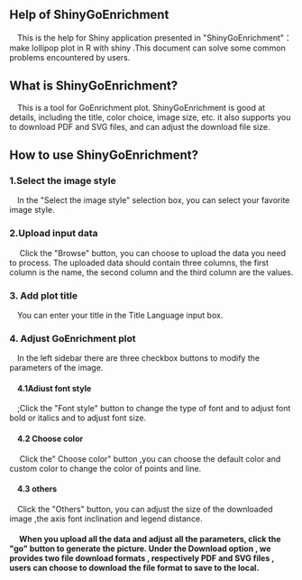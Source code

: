 ## **Help of  ShinyGoEnrichment** 

&#8195;This is the help for Shiny application presented in "ShinyGoEnrichment"：make lollipop plot in R with shiny .This document can solve some common problems encountered by users.
## **What is ShinyGoEnrichment?**

&#8195;This is a tool for GoEnrichment plot. ShinyGoEnrichment is good at details, 
including the title, color choice, image size, etc. 
it also supports you to download PDF and SVG files, and can adjust the download file size.





## **How to use ShinyGoEnrichment?**

### **1.Select the image style**

​&#8195;In the "Select the image style" selection box, you can select your favorite image style.

### **2.Upload input data**
&#8195; Click the "Browse" button, you can choose to upload the data you need to process. The uploaded data should contain three columns, the first column is the name, the second column and the third column are the values.

### **3. Add plot title** 

​&#8195;You can enter your title in the Title Language input box.

### **4. Adjust GoEnrichment plot** 

​&#8195;In the left sidebar there are three checkbox buttons to modify the parameters of the image.

#### &#8195;**4.1Adiust font style**

​&#8195;;Click the "Font style" button to change the type of font and to adjust font bold or italics and to adjust font size.

#### &#8195;**4.2 Choose color**
 
​&#8195; Click the" Choose color" button ,you can choose the default color and custom color to change the color of points and line.

#### &#8195;**4.3 others**

​&#8195;Click the "Others" button, you can adjust the size of the downloaded image ,the axis font inclination and legend distance.

#### &#8195; **When you upload all the data and adjust all the parameters, click the "go" button to generate the picture. Under the Download option , we provides two file download formats , respectively PDF and SVG files , users can choose to download the file format to save to the local.**